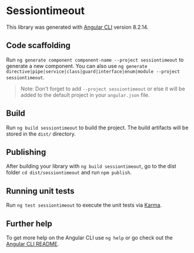 # Sessiontimeout

This library was generated with [Angular CLI](https://github.com/angular/angular-cli) version 8.2.14.

## Code scaffolding

Run `ng generate component component-name --project sessiontimeout` to generate a new component. You can also use `ng generate directive|pipe|service|class|guard|interface|enum|module --project sessiontimeout`.
> Note: Don't forget to add `--project sessiontimeout` or else it will be added to the default project in your `angular.json` file. 

## Build

Run `ng build sessiontimeout` to build the project. The build artifacts will be stored in the `dist/` directory.

## Publishing

After building your library with `ng build sessiontimeout`, go to the dist folder `cd dist/sessiontimeout` and run `npm publish`.

## Running unit tests

Run `ng test sessiontimeout` to execute the unit tests via [Karma](https://karma-runner.github.io).

## Further help

To get more help on the Angular CLI use `ng help` or go check out the [Angular CLI README](https://github.com/angular/angular-cli/blob/master/README.md).
